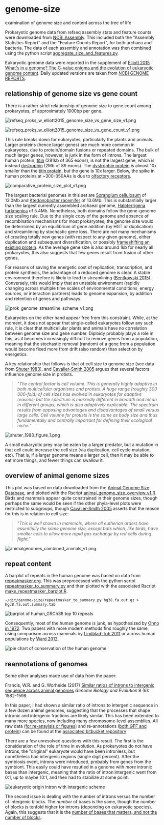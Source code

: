 # genome-size #
examination of genome size and content across the tree of life

Prokaryotic genome data from refseq assembly stats and feature counts were downloaded from [NCBI Assembly](https://www.ncbi.nlm.nih.gov/assembly/). This included both the "Assembly Statistics Report" and the "Feature Counts Report", for both archaea and bacteria. The data of each assembly and annotation was then combined using the python script [aggregate_size_and_features.py](https://github.com/wrf/genome-size/blob/master/aggregate_size_and_features.py).

Eukaryotic genome data were reported in the supplement of [Elliott 2015 What's in a genome? The C-value enigma and the evolution of eukaryotic genome content](https://doi.org/10.1098/rstb.2014.0331). Daily updated versions are taken from [NCBI GENOME REPORTS](https://ftp.ncbi.nlm.nih.gov/genomes/GENOME_REPORTS/).

## relationship of genome size vs gene count ##
There is a rather strict relationship of genome size to gene count among prokaryotes, of approximately 1000bp per gene. 

![refseq_proks_w_elliott2015_genome_size_vs_gene_size_v1.png](https://github.com/wrf/genome-size/blob/master/images/refseq_proks_w_elliott2015_genome_size_vs_gene_size_v1.png)

![refseq_proks_w_elliott2015_genome_size_vs_gene_count_v1.png](https://github.com/wrf/genome-size/blob/master/images/refseq_proks_w_elliott2015_genome_size_vs_gene_count_v1.png)

This rule breaks down for eukaryotes, particularly the plants and animals. Larger proteins (hence larger genes) are much more common in eukaryotes, due to protein/domain fusions or repeated domains. The bulk of much larger genes, however, is junk in the form of introns. The largest human protein, [titin](https://www.ncbi.nlm.nih.gov/gene/7273) (281kb of 365 exons), is not the largest gene, which is instead [dystrophin](https://www.ncbi.nlm.nih.gov/gene/1756) (2Mb of 89 exons). The [dystrophin protein](https://www.uniprot.org/uniprot/P11532) is almost 10x smaller than the [titin protein](https://www.uniprot.org/uniprot/Q8WZ42), but the gene is 10x larger. Below, the spike in human proteins at ~300-350AAs is due to [olfactory receptors](https://www.uniprot.org/uniprot/?query=olfactory%20receptor&fil=reviewed%3Ayes+AND+organism%3A%22Homo+sapiens+%28Human%29+%5B9606%5D%22&sort=score).

![comparative_protein_size_plot_v1.png](https://github.com/wrf/genome-size/blob/master/images/comparative_protein_size_plot_v1.png)

The largest bacterial genomes in this set are [Sorangium cellulosum](https://www.ncbi.nlm.nih.gov/assembly/GCF_000067165.1) of 13.0Mb and [Ktedonobacter racemifer](https://www.ncbi.nlm.nih.gov/assembly/GCF_000178855.1) of 13.6Mb. This is substantially larger than the largest currently assembled archaeal genome, [Haloterrigena turkmenica](https://www.ncbi.nlm.nih.gov/assembly/GCF_000025325.1) of 5.4Mb. Nonetheless, both domains follow the gene-genome size scaling rule. Due to the single copy of the genome and absence of recombination mechanisms for most prokaryotes, the genome size would be determined by an equilibrium of gene addition (by HGT or duplication) and streamlining by stochastic gene loss. There are not many mechanisms of creating totally new genes (with respect to any given genome), either duplication and subsequent diversification, or possibly [frameshifting an existing protein](https://doi.org/10.1073/pnas.81.8.2421). As the average gene size is also around 1kb for nearly all prokaryotes, this also suggests that few genes result from fusion of other genes.

For reasons of saving the energetic cost of replication, transcription, and protein synthesis, the advantage of a reduced genome is clear. A stable environment therefore is likely to lead to streamlining ([Bentkowski 2015](https://doi.org/10.1093/gbe/evv148)). Conversely, this would imply that an unstable environment (rapidly changing across multiple time scales of environmental conditions, energy sources, or interaction partners) leads to genome expansion, by addition and retention of genes and pathways.

![prok_genome_streamline_scheme_v1.png](https://github.com/wrf/genome-size/blob/master/images/prok_genome_streamline_scheme_v1.png)

Eukaryotes on the other hand appear free from this constraint. While, at the moment, it does not appear that single-celled eukaryotes follow any such rule, it is clear that multicellular plants and animals have no correlation between genome size and gene number. Diploidy probably plays a role in this, as it becomes increasingly difficult to remove genes from a population, meaning that the stochastic removal (random) of a gene from a population would become fixed more from drift (also random) than selection by energetics.

A key relationship that follows is that of cell size to genome size (see data from [Shuter 1983](https://doi.org/10.1086/284116)), and [Cavalier-Smith 2005](https://doi.org/10.1093/aob/mci010) argues that several factors influence genome size in protists.

> "*The central factor is cell volume. This is generally highly adaptive in both multicellular organisms and protists. A huge range (roughly 300 000-fold) of cell sizes has evolved in eukaryotes for adaptive reasons; but the spectrum is markedly different in breadth and mean in different groups, which is also adaptively explicable. The spectrum results from opposing advantages and disadvantages of small versus large cells. Cell volume for protists is the same as body size and thus fundamentally and centrally important for defining their ecological niche.*"

![shuter_1983_figure_1.png](https://github.com/wrf/genome-size/blob/master/images/shuter_1983_figure_1.png)

A small eukaryotic prey may be eaten by a larger predator, but a mutation in that cell could increase the cell size (via duplication, cell cycle mutation, etc). That is, if a larger genome means a larger cell, then it may be able to eat more things, and fewer things can swallow it.


## overview of animal genome sizes ##
This plot was based on data downloaded from the [Animal Genome Size Database](http://www.genomesize.com/), and plotted with the Rscript [animal_genome_size_overview_v1.R](https://github.com/wrf/genome-size/blob/master/animal_genome_size_overview_v1.R). Birds and mammals appear quite constrained in their genome sizes, though perhaps the same would be seen if the other phyla-level plots were restricted to subgroups, though [Cavalier-Smith 2005](https://doi.org/10.1093/aob/mci010) asserts that the reason for this is in relation to cell size:

> "*This is well shown in mammals, where all eutherian orders have essentially the same genome size, except bats which, like birds, have smaller cells to allow more rapid gas exchange by red cells during flight.*"

![animalgenomes_combined_animals_v1.png](https://github.com/wrf/genome-size/blob/master/images/animalgenomes_combined_animals_v1.png)

## repeat content ##
A barplot of repeats in the human genome was based on data from [repeatmasker.org](http://repeatmasker.org/species/hg.html). This was preprocessed with the python script [repeatmasker_to_summary.py](https://github.com/wrf/genome-size/blob/master/repeatmasker_to_summary.py) and then plotted with the associated Rscript [make_repeatmasker_barplot.R](https://github.com/wrf/genome-size/blob/master/make_repeatmasker_barplot.R).

`~/git/genome-size/repeatmasker_to_summary.py hg38.fa.out.gz > hg38.fa.out.summary.tab`

![barplot of human_GRCh38 top 10 repeats](https://github.com/wrf/genome-size/blob/master/images/human_GRCh38.repeat_top_10_barplot.png)

Consequently, most of the human genome is junk, as hypothesized by [Ohno in 1972](https://doi.org/10.1016/0047-2484(72)90011-5). Two papers with more modern methods find roughly the same, using comparison across mammals by [Lindblad-Toh 2011](https://doi.org/10.1038/nature10530) or across human populations by [Ward 2012](https://doi.org/10.1126/science.1225057).

![pie chart of conservation of the human genome](https://github.com/wrf/genome-size/blob/master/images/human_genome_conservation_v1.png)

## reannotations of genomes ##
Some other analyses made use of data from the paper:

Francis, W.R. and G. Worheide (2017) [Similar ratios of introns to intergenic sequence across animal genomes](https://academic.oup.com/gbe/article-lookup/doi/10.1093/gbe/evx103) *Genome Biology and Evolution* 9 (6): 1582-1598.

In this paper, I had shown a similar ratio of introns to intergenic sequence in a few dozen animal genomes, suggesting that the processes that shape intronic and intergenic fractions are likely similar. This has been extended to many more species, now including many chromosome-level assemblies. All raw data ([for re-anaylsis or figures](https://bitbucket.org/wrf/genome-reannotations/src)) and re-annotations ([both GFF and protein](https://bitbucket.org/wrf/genome-reannotations/downloads)) can be found at the [associated bitbucket repository](https://bitbucket.org/wrf/genome-reannotations/overview)

There are a few unresolved questions with this result. The first is the consideration of the role of time in evolution. As prokaryotes do not have introns, the "original" eukaryote would have been intronless, but nonetheless had intergenic regions (single digit percent). After the symbiosis event, introns were introduced, probably from genes from the symbiont. This easily could have resutled in a genome with *more* intronic bases than intergenic, meaning that the ratio of intron:intergenic went from 0:1, up to maybe 10:1, and then had to stabilize at some point.

![eukaryotic origin intron with intergenic scheme](https://github.com/wrf/genome-size/blob/master/images/eukaryotic_origin_intron_v_intergenic_scheme_v1.png)

The second issue is dealing with the number of introns versus the number of intergenic blocks. The *number* of bases is the same, though the number of blocks is tenfold higher for introns (depending on eukaryotic species). Again, this suggests that it is the [number of bases that matters, and not the number of blocks](https://github.com/wrf/misc-analyses/tree/master/intron_evolution).

